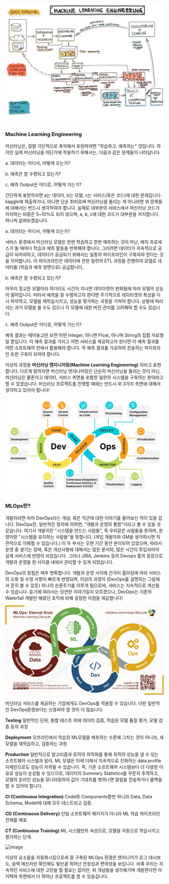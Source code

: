 ![mleng](img/ml-engineering.jpg)

### Machine Learning Engineering
머신러닝은, 정말 극단적으로 축약해서 포현하자면 "학습하고, 예측하는" 것입니다. 하지만 실제 머신러닝을 어딘가에 적용하기 위해서는, 다음과 같은 문제들이 나타납니다.

a. 데이터는 어디서, 어떻게 오는가?

b. 예측은 잘 수행되고 있는가?

c. 예측 Output은 어디로, 어떻게 가는가?

간단하게 표현하자면 a는 데이터, b는 모델, c는 서비스(혹은 코드)에 대한 문제입니다. kaggle에 제출하거나, 아니면 단순 취미로써 머신러닝을 돌리는 게 아니라면 위 문제들에 대해서는 반드시 생각하여야 합니다. 실제로 대부분의 서비스에서 머신러닝 코드가 차지하는 비중은 5~10%도 되지 않으며, a, b, c에 대한 코드가 대부분을 차지합니다. 하나씩 살펴보겠습니다.

a. 데이터는 어디서, 어떻게 오는가?

서비스 환경에서 머신러닝 모델은 한번 학습하고 한번 예측하는 것이 아닌, 배치 프로세스가 돌 때마다 학습과 예측 활동을 반복해야 합니다. 그러려면 데이터가 지속적으로 공급이 되어야하고, 데이터가 공급되기 위해서는 일종의 파이프라인이 구축되야 한다는 것을 의미합니다. 이 파이프라인은 데이터에 관한 일련의 ETL 과정을 진행하여 모델로 데이터를 (학습과 예측 양면으로) 공급합니다,

b. 예측은 잘 수행되고 있는가?
 
 아무리 정교한 모델이라 하더라도 시간이 지나면 데이터셋이 변화됨에 따라 모델의 성능이 떨어집니다. 따라서 예측을 잘 수행하고자 한다면 주기적으로 데이터셋의 특성을 다시 파악하고, 모델을 재학습시키고, 성능을 평가하는 과정을 거쳐야 합니다. 상황에 따라서는 과거 모델을 쓸 수도 있으니 각 모델에 대한 버전 관리를 고려해야 할 수도 있습니다.
 
c. 예측 Output은 어디로, 어떻게 가는가?

 예측 결과는 떼어놓고만 보면 어떤 Integer, 아니면 Float, 아니며 String의 집합 자료형일 뿐입니다. 이 예측 결과를 가지고 어떤 서비스를 제공하고자 한다면 이 예측 결과를 어떤 소프트웨어 안에서 활용해야 합니다. 즉 예측 결과를 가공하여 전송하는 파이프라인 또한 구축이 되어야 합니다.
 
 이상의 과정을 **머신러닝 엔지니어링(Machine Learning Engineering)** 이라고 표현합니다. 다르게 말하자면 머신러닝 엔지니어링은 단순히 머신러닝을 돌리는 것이 아닌, 머신러닝은 물론이고 데이터, 서비스 측면을 포함한 일련의 시스템을 구축하는 분야라고 할 수 있겠습니다. 머신러닝 프로젝트를 진행할 때에는 반드시 위 3가지 측면에 대해서 생각하고 있어야 합니다!

 

![devops](img/DevOps-lifecycle-capabilities-1024x621.png)

### MLOps란?
 개발자라면 아마 DevOps라는 개념, 혹은 직군에 대한 이야기를 들어보신 적이 있을 겁니다. DevOps란, 일반적인 정의에 의하면, "개발과 운영의 통합"이라고 볼 수 있을 것 같습니다.
 여기서 개발이란 "시스템을 만드는 사람들", 즉 우리같은 사람들을 뜻하며, 운영이랑 "시스템을 유지하는 사람들"을 뜻합니다. (게임 개발자와 GM을 생각하시면 직관적으로 이해할 수 있습니다.) 이 두 부서는 오랜 기간 동안 분리되어 있었으며, 따라서 운영 중 생기는 장애, 혹은 개선사항에 대해서는 많은 문서와, 많은 시간이 투입되어야 실제 서비스에 반영이 되었습니다. 그러나 JIRA, Jenkins 등의 Devops 툴의 등장으로 개발과 운영을 한 사이클 내에서 관리할 수 있게 되었습니다. 
 
 DevOps의 장점은 매우 명확합니다. 개발과 운영 사이에 간극이 좁아짐에 따라 서비스의 오류 및 수정 사항이 빠르게 반영되며, 이상의 과정이 (DevOps를 설명하는 그림에서 흔히 볼 수 있듯) 하나의 순환주기를 이루게 됨으로써, 서비스는 지속적으로 개선될 수 있습니다. 듣기에 따라서는 당연한 이야기일지 모르겠으나, DevOps는 기존의 Waterfall 개발만 해왔던 조직에 비해 굉장한 이점을 제공합니다!
 
![mlops](img/ml-lifecycle-mlops-eternal-knot.png)

머신러닝 서비스를 제공하는 기업에게도 DevOps를 적용할 수 있습니다. 다만 일반적인 DevOps환경보다는 신경써야 할 것이 더 많습니다. 

**Testing**
일반적인 단위, 통합 테스트 외에 데이터 검증, 학습된 모델 품질 평가, 모델 검증 등의 과정

**Deployment**
오프라인에서 학습된 ML모델을 배포하는 수준에 그치는 것이 아니라, 새 모델을 재학습하고, 검증하는 과정

**Production**
일반적으로 알고리즘과 로직의 최적화를 통해 최적의 성능을 낼 수 있는 소프트웨어 시스템과 달리, ML 모델은 이에 더해서 지속적으로 진화하는 data profile 자체만으로도 성능이 저하될 수 있습니다.
즉, 기존 소프트웨어 시스템보다 더 다양한 이유로 성능이 손상될 수 있으므로, 데이터의 Summary Statistics를 꾸준히 추적하고, 모델의 온라인 성능을 모니터링하여 값이 기대치를 벗어나면 알림을 전송하거나 롤백을 할 수 있어야 합니다.

**CI (Continuous Integration)**
Code와 Components뿐만 아니라 Data, Data Schema, Model에 대해 모두 테스트되고 검증.

**CD (Continuous Delivery)**
단일 소프트웨어 패키지가 아니라 ML 학습 파이프라인 전체를 배포.

**CT (Continuous Training)**
ML 시스템만의 속성으로, 모델을 자동으로 학습시키고 평가하는 단계.

![image](https://user-images.githubusercontent.com/92324214/232708521-a1c714ea-09a8-4d7e-b368-7e60e41fd4ed.png)

이상의 요소들을 자동화시킴으로써 잘 구축된 MLOps 환경은 엔지니어가 로그 대시보드, 슬랙 메신저만 확인해도 될만큼 뛰어난 안정성과 편의성을 보입니다. 비록 우리는 지속적인 서비스에 대한 고민을 할 필요는 없지만, 위 개념들을 생각해가며 개발한다면 아키텍처 측면에서 더 뛰어난 프로젝트를 할 수 있을겁니다.

